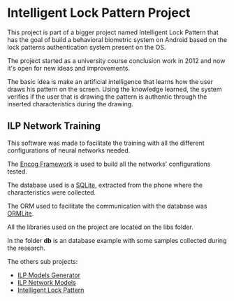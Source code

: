 Intelligent Lock Pattern Project
================================

This project is part of a bigger project named Intelligent Lock Pattern that has the goal of build a behavioral biometric system on Android based on the lock patterns authentication system present on the OS.

The project started as a university course conclusion work in 2012 and now it's open for new ideas and improvements.

The basic idea is make an artificial intelligence that learns how the user draws his pattern on the screen. Using the knowledge learned, the system verifies if the user that is drawing the pattern is authentic through the inserted characteristics during the drawing.

ILP Network Training
--------------------

This software was made to facilitate the training with all the different configurations of neural networks needed.

The [Encog Framework](http://www.heatonresearch.com/encog) is used to build all the networks' configurations tested.

The database used is a [SQLite](http://www.sqlite.org/), extracted from the phone where the characteristics were collected.

The ORM used to facilitate the communication with the database was [ORMLite](http://ormlite.com/).

All the libraries used on the project are located on the libs folder.

In the folder **db** is an database example with some samples collected during the research. 

The others sub projects:
*	[ILP Models Generator](https://github.com/lucasandre/ilp-models-generator)
*	[ILP Network Models](https://github.com/lucasandre/ilp-network-models)
*	[Intelligent Lock Pattern](https://github.com/lucasandre/intelligent-lock-pattern)